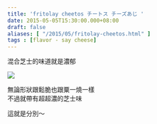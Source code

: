 ```yaml
---
title: 'fritolay cheetos チートス チーズあじ '
date: 2015-05-05T15:30:00.000+08:00
draft: false
aliases: [ "/2015/05/fritolay-cheetos.html" ]
tags : [flavor - say cheese]
---
```


混合芝士的味道就是濃郁

![](/images/cheetos.jpg)

無論形狀跟鬆脆也跟粟一燒一樣  
不過就帶有超超濃的芝士味

  

這就是分別～
